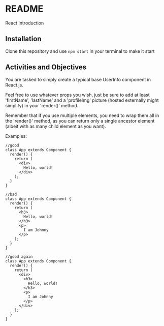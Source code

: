 # README #

React Introduction

## Installation

Clone this repository and use `npm start` in your terminal to make it start

## Activities and Objectives

You are tasked to simply create a typical base UserInfo component in React.js.

Feel free to use whatever props you wish, just be sure to add at least 'firstName', 'lastName' and a 'profileImg' picture (hosted externally might simplify) in your 'render()' method.

Remember that if you use multiple elements, you need to wrap them all in the 'render()' method, as you can return only a single ancestor element (albeit with as many child element as you want).

Examples:



```
//good
class App extends Component {
  render() {
    return (
      <div>
        Hello, world!
      </div>
    );
  }
}
```

```
//bad
class App extends Component {
  render() {
    return (
      <h3>
        Hello, world!
      </h3>
      <p>
        I am Johnny
      </p>
    );
  }
}
```

```
//good again
class App extends Component {
  render() {
    return (
      <div>
        <h3>
          Hello, world!
        </h3>
        <p>
          I am Johnny
        </p>
      </div>
    );
  }
}
```
